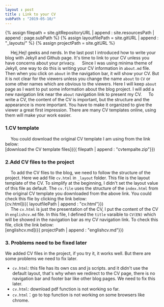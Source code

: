 ```yaml
---
layout : post
title : Link to your CV
subPath : "2019-05-10/"
---
```


{% assign filepath = site.gitRepositoryURL | append : site.resourcesPath | append : page.subPath %}
{% assign layoutfilePath = site.gitURL | append : "\_layouts/" %}
{% assign projectPath = site.gitURL %}

&emsp; Hej,Hej! geeks and nerds. In the last post I introduced how to write your blog with Jekyll and Github page. It's time to link to your CV unless you have concerns about your privacy.
&emsp; Since I was using minima theme of Jekyll, one way to do this is writing your CV information in `about.md` file. Then when you click on `about` in the navigation bar, it will show your CV. But it is not clear for the viewers unless you change the name `about` to `CV` or some other names which are obvious to the viewers. Here I will keep `about ` page as I want to put some information about the blog project. I will add a new navigation link near the `about` navigation link to present my CV.
&emsp; To write a CV, the content of the CV is important, but the structure and the appearance is more important. You have to make it organized to give the viewer a great first impression. There are many CV templates online, using them will make your work easier.
### 1.CV template
&emsp; You could download the original CV template I am using from the link below:<br/>
[download the CV template files]({{ filepath | append : "cvtempalte.zip"}})

### 2.Add CV files to the project
&emsp; To add the CV files to the blog, we need to follow the structure of the project. Here we add file `cv.html` in `_layout` folder. This file is the layout template of the CV. To simplify at the beginning, I didn't set the layout value of this file as default. The `cv.file` uses the structure of the `index.html` from the original CV template you downloaded from the above link. You could check this flie by clicking the link below:<br/>
[cv.html]({{ layoutfilePath | append : "cv.html"}})<br/>
&emsp; The `cv.html` is just the presentation of the CV, I put the content of the CV in `englishcv.md` file. In this file, I defined the `title` varaible to `CV(EN)` which will be showed in the navigation bar as my CV navigation link.
To check this file, click the link below:<br/>
[englishcv.md]({{ projectPath | append : "englishcv.md"}})
### 3. Problems need to be fixed later
We added CV files in the project, if you try it, it works well. But there are some problems we need to fix later.
- `cv.html`: this file has its own css and js scripts. and it didn't use the default layout, that's why when we redirect to the CV page, there is no navigation bar and footer bar like other blog pages. We need to fix this later.
- `cv.html`: download pdf function is not working so far.
- `cv.html`：go to top function is not working on some browsers like chrome.
